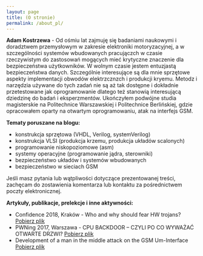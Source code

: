 ```yaml
---
layout: page
title: (O stronie)
permalink: /about_pl/
---
```


**Adam Kostrzewa** - Od ośmiu lat zajmuję się badaniami naukowymi i doradztwem przemysłowym w zakresie elektroniki motoryzacyjnej,
 a w szczególności systemów wbudowanych pracujączch w czasie rzeczywistym do zastosowań mogących mieć krytyczne znaczenie dla bezpieczeństwa użytkowników. 
 W wolnym czasie jestem entuzjastą bezpieczeństwa danych. Szczególnie interesujące są dla mnie sprzętowe aspekty implementacji obwodów elektrzcznzch i produkcji kryemu. 
 Metodz i narzędzia używane do tych zadań nie są aż tak dostępne i dokładnie przetestowane jak oprogramowanie
 dlatego też stanowią interesującą dziedzinę do badań i eksperzmentów. 
 Ukończyłem podwójne studia magisterskie na Politechnice Warszawskiej i Politechnice Berlińskiej, 
 gdzie opracowałem oparty na otwartym oprogramowaniu, atak na interfejs GSM.

**Tematy poruszane na blogu:**
* konstrukcja sprzętowa (VHDL, Verilog, systemVerilog)
* konstrukcja VLSI (produkcja krzemu, produkcja układów scalonych)
* programowanie niskopoziomowe (asm) 
* systemy operacyjne (programowanie jądra, sterowniki)
* bezpieczeństwo układów i systemów wbudowanych
* bezpieczeństwo w sieciach GSM

Jeśli masz pytania lub wątpliwości dotyczące prezentowanej treści, 
zachęcam do zostawienia komentarza lub kontaktu za pośrednictwem poczty elektronicznej.

**Artykuły, publikacje, prelekcje i inne aktywności:**
* Confidence 2018, Kraków - Who and why should fear HW trojans? [Pobierz plik](/download/hw_trojan_confidence.pdf) 
* PWNing 2017, Warszawa - CPU BACKDOOR – CZYLI PO CO WYWAŻAĆ OTWARTE DRZWI? [Pobierz plik](/download/Segregator1.pdf) 
* Development of a man in the middle attack on the GSM Um-Interface [Pobierz plik](/download/kostrzewa2011development.pdf) 


